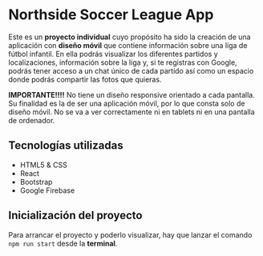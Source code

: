 # Northside Soccer League App

Este es un **proyecto individual** cuyo propósito ha sido la creación de una aplicación con **diseño móvil** que contiene información sobre una liga de fútbol infantil. En ella podrás visualizar los diferentes partidos y localizaciones, información sobre la liga y, si te registras con Google, podrás tener acceso a un chat único de cada partido así como un espacio donde podrás compartir las fotos que quieras.

**IMPORTANTE!!!!**
No tiene un diseño responsive orientado a cada pantalla. Su finalidad es la de ser una aplicación móvil, por lo que consta solo de diseño móvil. No se va a ver correctamente ni en tablets ni en una pantalla de ordenador.

## Tecnologías utilizadas

- HTML5 & CSS
- React
- Bootstrap
- Google Firebase

## Inicialización del proyecto

Para arrancar el proyecto y poderlo visualizar, hay que lanzar el comando `npm run start` desde la **terminal**.
